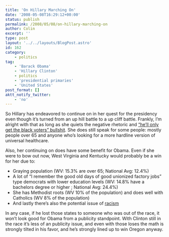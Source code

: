 ```yaml
---
title: 'On Hillary Marching On'
date: '2008-05-08T16:29:12+00:00'
status: publish
permalink: /2008/05/08/on-hillary-marching-on
author: Colin
excerpt: ''
type: post
layout: '../../layouts/BlogPost.astro'
id: 162
category:
    - politics
tag:
    - 'Barack Obama'
    - 'Hillary Clinton'
    - politics
    - 'presidential primaries'
    - 'United States'
post_format: []
aktt_notify_twitter:
    - 'no'
---
```

So Hillary has endeavored to continue on in her quest for the presidency even though it’s turned from an up hill battle to a up cliff battle. Frankly, I’m alright with that as long as she quiets the negative rhetoric and [“he’ll only get the black voters” bullshit](https://dailykos.com/storyonly/2008/5/8/114550/1998/837/511733). She does still speak for some people: mostly people over 65 and anyone who’s looking for a more hardline version of universal healthcare.

Also, her continuing on does have some benefit for Obama. Even if she were to bow out now, West Virginia and Kentucky would probably be a win for her due to:

- Graying population (WV: 15.3% are over 65; National Avg: 12.4%)
- A lot of “I remember the good old days of good unionized factory jobs” type democrats with lower education levels (WV: 14.8% have a bachelors degree or higher ; National Avg: 24.4%)
- She has Methodist roots (WV 10% of the population) and does well with Catholics (WV 8% of the population)
- And lastly there’s also the potential issue of [racism](https://www.dailykos.com/story/2008/4/26/133958/391)

In any case, if he lost those states to someone who was out of the race, it won’t look good for Obama from a publicity standpoint. With Clinton still in the race it’s less of an publicity issue, and even with those loses the math is strongly tilted in his favor, and he’s strongly lined up to win Oregon anyway.